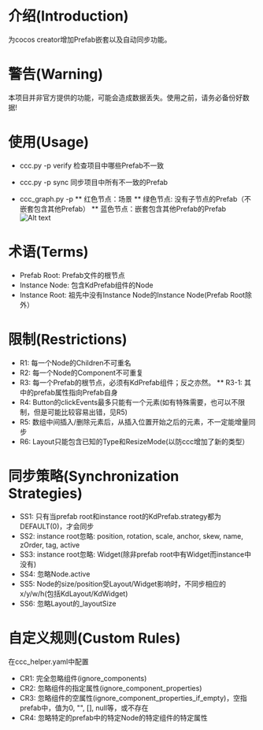 介绍(Introduction)
=================
为cocos creator增加Prefab嵌套以及自动同步功能。


警告(Warning)
============
本项目并非官方提供的功能，可能会造成数据丢失。使用之前，请务必备份好数据!


使用(Usage)
==========
* ccc.py -p <path> verify
  检查项目中哪些Prefab不一致

* ccc.py -p <path> sync
  同步项目中所有不一致的Prefab

* ccc_graph.py -p <path>
  ** 红色节点：场景
  ** 绿色节点: 没有子节点的Prefab（不嵌套包含其他Prefab）
  ** 蓝色节点：嵌套包含其他Prefab的Prefab
  ![Alt text](/test_project.png?raw=true "test_project.jpg")


术语(Terms)
==========
* Prefab Root: Prefab文件的根节点
* Instance Node: 包含KdPrefab组件的Node
* Instance Root: 祖先中没有Instance Node的Instance Node(Prefab Root除外）


限制(Restrictions)
=================
* R1: 每一个Node的Children不可重名
* R2: 每一个Node的Component不可重复
* R3: 每一个Prefab的根节点，必须有KdPrefab组件；反之亦然。
  ** R3-1: 其中的prefab属性指向Prefab自身
* R4: Button的clickEvents最多只能有一个元素(如有特殊需要，也可以不限制，但是可能比较容易出错，见R5)
* R5: 数组中间插入/删除元素后，从插入位置开始之后的元素，不一定能增量同步
* R6: Layout只能包含已知的Type和ResizeMode(以防ccc增加了新的类型）


同步策略(Synchronization Strategies)
==================================
* SS1: 只有当prefab root和instance root的KdPrefab.strategy都为DEFAULT(0)，才会同步
* SS2: instance root忽略: position, rotation, scale, anchor, skew, name, zOrder, tag, active
* SS3: instance root忽略: Widget(除非prefab root中有Widget而instance中没有)
* SS4: 忽略Node.active
* SS5: Node的size/position受Layout/Widget影响时，不同步相应的x/y/w/h(包括KdLayout/KdWidget)
* SS6: 忽略Layout的_layoutSize


自定义规则(Custom Rules)
======================
在ccc_helper.yaml中配置
* CR1: 完全忽略组件(ignore_components)
* CR2: 忽略组件的指定属性(ignore_component_properties)
* CR3: 忽略组件的空属性(ignore_component_properties_if_empty)，空指prefab中，值为0, "", [], null等，或不存在
* CR4: 忽略特定的prefab中的特定Node的特定组件的特定属性
